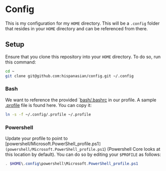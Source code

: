 # Config

This is my configuration for my `HOME` directory. This will be a `.config` folder that resides in your `HOME` directory and can be referenced from there.

## Setup

Ensure that you clone this repository into your `HOME` directory. To do so, run this command:

```bash
cd ~
git clone git@github.com:hispanasian/config.git ~/.config
```

### Bash

We want to reference the provided `[bash/.bashrc](bash/.bashrc) in our profile. A sample [.profile](.profile) file is found here. You can copy it:

```bash
ln -s -f ~/.config/.profile ~/.profile
```

### Powershell

Update your profile to point to [powershell/Microsoft.PowerShell_profile.ps1`](powershell/Microsoft.PowerShell_profile.ps1`) (Powershell Core looks at this location by default). You can do so by editing your `$PROFILE` as follows:

```powershell
. $HOME\.config\powershell\Microsoft.PowerShell_profile.ps1
```
